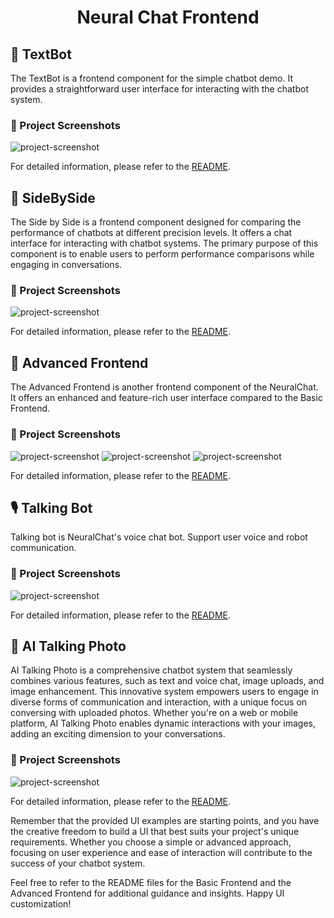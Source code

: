 <h1 align="center" id="title">Neural Chat Frontend</h1>

##  🔡 TextBot

The TextBot is a frontend component for the simple chatbot demo. It provides a straightforward user interface for interacting with the chatbot system.

### 📸 Project Screenshots

![project-screenshot](https://i.imgur.com/e6QZjJO.png)

For detailed information, please refer to the [README](./textbot/README.md).

## 🙌 SideBySide

The Side by Side is a frontend component designed for comparing the performance of chatbots at different precision levels. It offers a chat interface for interacting with chatbot systems. The primary purpose of this component is to enable users to perform performance comparisons while engaging in conversations.

### 📸 Project Screenshots

![project-screenshot](https://i.imgur.com/FDKSnIo.png)

For detailed information, please refer to the [README](./side_by_side/README.md).

## 🚀 Advanced Frontend

The Advanced Frontend is another frontend component of the NeuralChat. It offers an enhanced and feature-rich user interface compared to the Basic Frontend.

### 📸 Project Screenshots

![project-screenshot](https://i.imgur.com/a3dtpG3.png)
![project-screenshot](https://i.imgur.com/8T5Yh5I.png)
![project-screenshot](https://i.imgur.com/KCaAIlV.png)

For detailed information, please refer to the [README](./advanced_frontend/README.md).

## 🎙️ Talking Bot

Talking bot is NeuralChat's voice chat bot. Support user voice and robot communication.

### 📸 Project Screenshots
![project-screenshot](https://i.imgur.com/aMQjHB5.png)

For detailed information, please refer to the [README](./talkingbot/README.md).

## 🤖 AI Talking Photo

AI Talking Photo is a comprehensive chatbot system that seamlessly combines various features, such as text and voice chat, image uploads, and image enhancement. This innovative system empowers users to engage in diverse forms of communication and interaction, with a unique focus on conversing with uploaded photos. Whether you're on a web or mobile platform, AI Talking Photo enables dynamic interactions with your images, adding an exciting dimension to your conversations.

### 📸 Project Screenshots
![project-screenshot](https://imgur.com/w6A4cgy.png)

For detailed information, please refer to the [README](./talking_photo/README.md).

Remember that the provided UI examples are starting points, and you have the creative freedom to build a UI that best suits your project's unique requirements. Whether you choose a simple or advanced approach, focusing on user experience and ease of interaction will contribute to the success of your chatbot system.

Feel free to refer to the README files for the Basic Frontend and the Advanced Frontend for additional guidance and insights. Happy UI customization!
